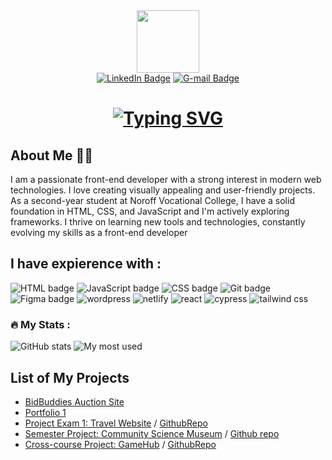 <div id="header" align="center">
  <img src="https://media.giphy.com/media/M9gbBd9nbDrOTu1Mqx/giphy.gif" width="100"/>
 <div id="badges">
  <a href="https://www.linkedin.com/in/krystian-cruz/"><img src="https://img.shields.io/badge/LinkedIn-0A66C2.svg?style=for-the-badge&logo=LinkedIn&logoColor=white" alt="LinkedIn Badge"></a>
  <a href="mailto:kgcdronio@gmail.com"><img src="https://img.shields.io/badge/Gmail-EA4335.svg?style=for-the-badge&logo=Gmail&logoColor=white" alt="G-mail Badge"></a>
  

  
  
</div>
  
  # [![Typing SVG](https://readme-typing-svg.demolab.com?font=DM+Sans&weight=500&size=27&duration=2000&pause=3000&color=EEF7EC&vCenter=true&width=340&lines=Hey+there!+I'm+Krystian+%F0%9F%91%8B;I'm+a+Front+End+Developer)](https://git.io/typing-svg)
</div>


## About Me 👨‍💻
I am a passionate front-end developer with a strong interest in modern web technologies. I love creating visually appealing and user-friendly projects. As a second-year student at Noroff Vocational College, I have a solid foundation in HTML, CSS, and JavaScript and I'm actively exploring frameworks. I thrive on learning new tools and technologies, constantly evolving my skills as a front-end developer



<!--
**KrystianGH2/KrystianGH2** is a ✨ _special_ ✨ repository because its `README.md` (this file) appears on your GitHub profile.

Here are some ideas to get you started:

- 🔭 I’m currently working on ...
- 🌱 I’m currently learning ...
- 👯 I’m looking to collaborate on ...
- 🤔 I’m looking for help with ...
- 💬 Ask me about ...
- ⚡ Fun fact: ...
-->

## I have expierence with :  
  <img 
    src="https://img.shields.io/badge/HTML5-E34F26.svg?style=for-the-badge&logo=HTML5&logoColor=white"
    alt="HTML badge"
  />
  <img
    src="https://img.shields.io/badge/JavaScript-F7DF1E.svg?style=for-the-badge&logo=JavaScript&logoColor=black"
    alt="JavaScript badge"
  />
  <img
    src="https://img.shields.io/badge/CSS-1572B6.svg?style=for-the-badge&logo=CSS3&logoColor=white"
    alt="CSS badge"
  />
  <img
    src="https://img.shields.io/badge/Git-F05032.svg?style=for-the-badge&logo=Git&logoColor=white"
    alt="Git badge"
  />
  <img
    src="https://img.shields.io/badge/Figma-F24E1E.svg?style=for-the-badge&logo=Figma&logoColor=white"
    alt="Figma badge"
  />
   <img
    src="https://img.shields.io/badge/WordPress-21759B.svg?style=for-the-badge&logo=WordPress&logoColor=white"
    alt="wordpress"
  />
   <img
    src="https://img.shields.io/badge/Netlify-00C7B7.svg?style=for-the-badge&logo=Netlify&logoColor=white"
    alt="netlify"
  />
  <img
    src="https://img.shields.io/badge/React-20232A?style=for-the-badge&logo=react&logoColor=61DAFB"
    alt="react"
  />
   <img
    src="https://img.shields.io/badge/Cypress-17202C?style=for-the-badge&logo=cypress&logoColor=white"
    alt="cypress"
  />
   <img
    src="https://img.shields.io/badge/Tailwind_CSS-38B2AC?style=for-the-badge&logo=tailwind-css&logoColor=white"
    alt="tailwind css"
  />

 



</div>


### :fire: My Stats : 
![GitHub stats](https://github-readme-stats.vercel.app/api?username=KrystianGH2&show_icons=true&theme=radical)
![My most used](https://github-readme-stats.vercel.app/api/top-langs/?username=KrystianGH2&layout=compact&hide_progress=false&&theme=radical)


## List of My Projects
- [BidBuddies Auction Site](https://bidbuddies.netlify.app/home)
- [Portfolio 1](https://porfolio-kgc.netlify.app/)
- [Project Exam 1: Travel Website](https://exploretravelsite.netlify.app/) / [GithubRepo](https://github.com/Noroff-FED-Campus-Assignments/fed1-exam-KrystianGH2)
- [Semester Project: Community Science Museum](https://communitysciencemuseum-kgc.netlify.app/csmuseum.html) /  [Github repo](https://github.com/KrystianGH2/Community-Science-Museum)
- [Cross-course Project: GameHub](https://gamehubcakgc.netlify.app/) / [GithubRepo](https://github.com/KrystianGH2/Game-Hub-CA)






